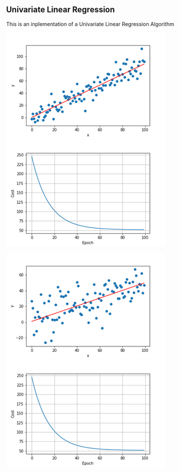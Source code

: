 ## Univariate Linear Regression 
This is an inplementation of a Univariate Linear Regression Algorithm   
  
![Example1](Images/Example1.png)
![Cost1](Images/Cost1.png)
  
![Example2](Images/Example2.png)
![Cos2](Images/Cost1.png)
